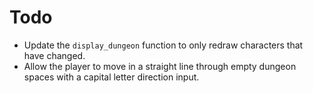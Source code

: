 # Todo

- Update the `display_dungeon` function to only redraw characters that have changed.
- Allow the player to move in a straight line through empty dungeon spaces with a capital letter direction input.
